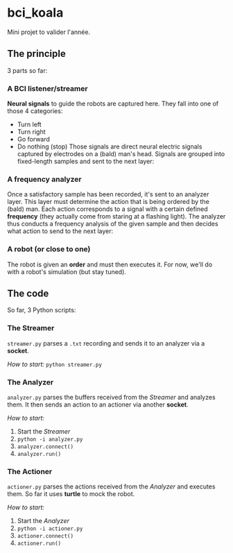 # bci_koala

Mini projet to valider l'année.

## The principle
3 parts so far:

### A BCI listener/streamer
**Neural signals** to guide the robots are captured here. They fall into one of those 4 categories:
  - Turn left
  - Turn right
  - Go forward
  - Do nothing (stop)
Those signals are direct neural electric signals captured by electrodes on a (bald) man's head.
Signals are grouped into fixed-length samples and sent to the next layer:

### A frequency analyzer
Once a satisfactory sample has been recorded, it's sent to an analyzer layer. This layer must determine the action that is being ordered by the (bald) man.
Each action corresponds to a signal with a certain defined **frequency** (they actually come from staring at a flashing light).
The analyzer thus conducts a frequency analysis of the given sample and then decides what action to send to the next layer:

### A robot (or close to one)
The robot is given an **order** and must then executes it. For now, we'll do with a robot's simulation (but stay tuned).

## The code
So far, 3 Python scripts:

### The Streamer
`streamer.py` parses a `.txt` recording and sends it to an analyzer via a **socket**.

*How to start:*
`python streamer.py`

### The Analyzer
`analyzer.py` parses the buffers received from the *Streamer* and analyzes them. It then sends an action to an actioner via another **socket**.

*How to start:*
1) Start the *Streamer*
2) `python -i analyzer.py`
3) `analyzer.connect()`
4) `analyzer.run()`

### The Actioner
`actioner.py` parses the actions received from the *Analyzer* and executes them. So far it uses **turtle** to mock the robot.

*How to start:*
1) Start the *Analyzer*
2) `python -i actioner.py`
3) `actioner.connect()`
4) `actioner.run()`
